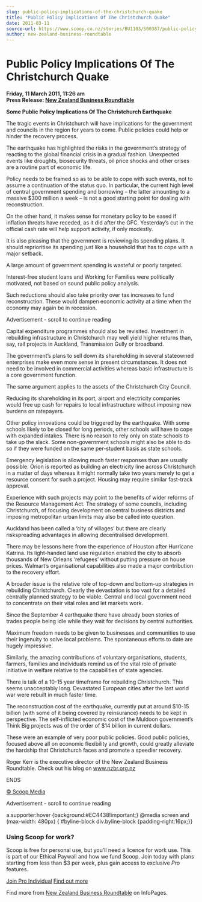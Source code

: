 ```yaml
---
slug: public-policy-implications-of-the-christchurch-quake
title: "Public Policy Implications Of The Christchurch Quake"
date: 2011-03-11
source-url: https://www.scoop.co.nz/stories/BU1103/S00387/public-policy-implications-of-the-christchurch-quake.htm
author: new-zealand-business-roundtable
---
```

Public Policy Implications Of The Christchurch Quake
====================================================

**Friday, 11 March 2011, 11:26 am**  
**Press Release: [New Zealand Business Roundtable](https://info.scoop.co.nz/New_Zealand_Business_Roundtable)**

**Some Public Policy Implications Of The Christchurch Earthquake**

The tragic events in Christchurch will have implications for the government and councils in the region for years to come. Public policies could help or hinder the recovery process.

The earthquake has highlighted the risks in the government’s strategy of reacting to the global financial crisis in a gradual fashion. Unexpected events like droughts, biosecurity threats, oil price shocks and other crises are a routine part of economic life.

Policy needs to be framed so as to be able to cope with such events, not to assume a continuation of the status quo. In particular, the current high level of central government spending and borrowing – the latter amounting to a massive $300 million a week – is not a good starting point for dealing with reconstruction.

On the other hand, it makes sense for monetary policy to be eased if inflation threats have receded, as it did after the GFC. Yesterday’s cut in the official cash rate will help support activity, if only modestly.

It is also pleasing that the government is reviewing its spending plans. It should reprioritise its spending just like a household that has to cope with a major setback.

A large amount of government spending is wasteful or poorly targeted.

Interest-free student loans and Working for Families were politically motivated, not based on sound public policy analysis.

Such reductions should also take priority over tax increases to fund reconstruction. These would dampen economic activity at a time when the economy may again be in recession.

Advertisement - scroll to continue reading





Capital expenditure programmes should also be revisited. Investment in rebuilding infrastructure in Christchurch may well yield higher returns than, say, rail projects in Auckland, Transmission Gully or broadband.

The government’s plans to sell down its shareholding in several stateowned enterprises make even more sense in present circumstances. It does not need to be involved in commercial activities whereas basic infrastructure is a core government function.

The same argument applies to the assets of the Christchurch City Council.

Reducing its shareholding in its port, airport and electricity companies would free up cash for repairs to local infrastructure without imposing new burdens on ratepayers.

Other policy innovations could be triggered by the earthquake. With some schools likely to be closed for long periods, other schools will have to cope with expanded intakes. There is no reason to rely only on state schools to take up the slack. Some non-government schools might also be able to do so if they were funded on the same per-student basis as state schools.

Emergency legislation is allowing much faster responses than are usually possible. Orion is reported as building an electricity line across Christchurch in a matter of days whereas it might normally take two years merely to get a resource consent for such a project. Housing may require similar fast-track approval.

Experience with such projects may point to the benefits of wider reforms of the Resource Management Act. The strategy of some councils, including Christchurch, of focusing development on central business districts and imposing metropolitan urban limits may also be called into question.

Auckland has been called a ‘city of villages’ but there are clearly riskspreading advantages in allowing decentralised development.

There may be lessons here from the experience of Houston after Hurricane Katrina. Its light-handed land use regulation enabled the city to absorb thousands of New Orleans ‘refugees’ without putting pressure on house prices. Walmart’s organisational capabilities also made a major contribution to the recovery effort.

A broader issue is the relative role of top-down and bottom-up strategies in rebuilding Christchurch. Clearly the devastation is too vast for a detailed centrally planned strategy to be viable. Central and local government need to concentrate on their vital roles and let markets work.

Since the September 4 earthquake there have already been stories of trades people being idle while they wait for decisions by central authorities.

Maximum freedom needs to be given to businesses and communities to use their ingenuity to solve local problems. The spontaneous efforts to date are hugely impressive.

Similarly, the amazing contributions of voluntary organisations, students, farmers, families and individuals remind us of the vital role of private initiative in welfare relative to the capabilities of state agencies.

There is talk of a 10-15 year timeframe for rebuilding Christchurch. This seems unacceptably long. Devastated European cities after the last world war were rebuilt in much faster time.

The reconstruction cost of the earthquake, currently put at around $10-15 billion (with some of it being covered by reinsurance) needs to be kept in perspective. The self-inflicted economic cost of the Muldoon government’s Think Big projects was of the order of $14 billion in current dollars.

These were an example of very poor public policies. Good public policies, focused above all on economic flexibility and growth, could greatly alleviate the hardship that Christchurch faces and promote a speedier recovery.

Roger Kerr is the executive director of the New Zealand Business Roundtable. Check out his blog on www.nzbr.org.nz

  
ENDS

[© Scoop Media](http://www.scoop.co.nz/about/terms.html)  

Advertisement - scroll to continue reading



a.supporter:hover {background:#EC4438!important;} @media screen and (max-width: 480px) { #byline-block div.byline-block {padding-right:16px;}}

### Using Scoop for work?

Scoop is free for personal use, but you’ll need a licence for work use. This is part of our Ethical Paywall and how we fund Scoop. Join today with plans starting from less than $3 per week, plus gain access to exclusive _Pro_ features.  
  
[Join Pro Individual](https://pro.scoop.co.nz/Individual/?from=ProIn24) [Find out more](https://pro.scoop.co.nz/using-scoop-for-work/?from=ProIn24)

Find more from [New Zealand Business Roundtable](https://info.scoop.co.nz/New_Zealand_Business_Roundtable) on InfoPages.
